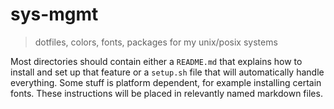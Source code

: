 # sys-mgmt

> dotfiles, colors, fonts, packages for my unix/posix systems

Most directories should contain either a `README.md` that explains how to install and set up that feature or a `setup.sh` file that will automatically handle everything. Some stuff is platform dependent, for example installing certain fonts. These instructions will be placed in relevantly named markdown files.

